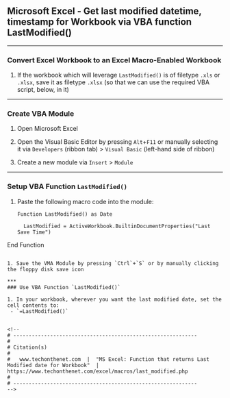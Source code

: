 
## Microsoft Excel - Get last modified datetime, timestamp for Workbook via VBA function LastModified()

***
### Convert Excel Workbook to an Excel Macro-Enabled Workbook

1. If the workbook which will leverage `LastModified()` is of filetype `.xls` or `.xlsx`, save it as filetype `.xlsx` (so that we can use the required VBA script, below, in it)

***
### Create VBA Module

1. Open Microsoft Excel

1. Open the Visual Basic Editor by pressing `Alt`+`F11` or manually selecting it via `Developers` (ribbon tab) > `Visual Basic` (left-hand side of ribbon)

1. Create a new module via `Insert` > `Module`

***
### Setup VBA Function `LastModified()`

1. Paste the following macro code into the module:
   ```vba
   Function LastModified() as Date
 
     LastModified = ActiveWorkbook.BuiltinDocumentProperties("Last Save Time")

  End Function
  ```

1. Save the VMA Module by pressing `Ctrl`+`S` or by manually clicking the floppy disk save icon

***
### Use VBA Function `LastModified()`

1. In your workbook, wherever you want the last modified date, set the cell contents to:
   - `=LastModified()`


<!--
# ------------------------------------------------------------
#
# Citation(s)
#
#   www.techonthenet.com  |  "MS Excel: Function that returns Last Modified date for Workbook"  |  https://www.techonthenet.com/excel/macros/last_modified.php
#
# ------------------------------------------------------------
-->